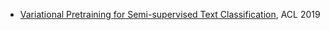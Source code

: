* [Variational Pretraining for Semi-supervised Text Classification](https://arxiv.org/pdf/1906.02242.pdf), ACL 2019

